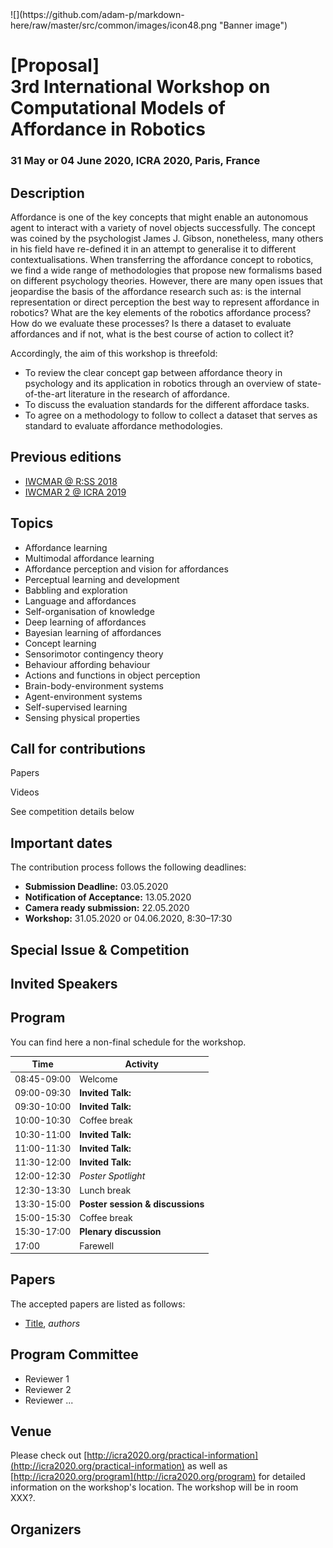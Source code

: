 <div id="mainblock">
<!-- ![alt text](https://github.com/adam-p/markdown-here/raw/master/src/common/images/icon48.png "Logo Title Text 1") -->
![](https://github.com/adam-p/markdown-here/raw/master/src/common/images/icon48.png "Banner image")


# [Proposal]<br />3rd International Workshop on<br />Computational Models of Affordance in Robotics

### 31 May or 04 June 2020, ICRA 2020, Paris, France

## Description

Affordance is one of the key concepts that might enable an autonomous agent to interact with a variety of novel objects successfully. The concept was coined by the psychologist James J. Gibson, nonetheless, many others in his field have re-defined it in an attempt to generalise it to different contextualisations.
When transferring the affordance concept to robotics, we find a wide range of methodologies that propose new formalisms based on different psychology theories. However, there are many open issues that jeopardise the basis of the affordance research such as: is the internal representation or direct perception the best way to represent affordance in robotics? What are the key elements of the robotics affordance process? How do we evaluate these processes? Is there a dataset to evaluate affordances and if not, what is the best course of action to collect it?

Accordingly, the aim of this workshop is threefold:

- To review the clear concept gap between affordance theory in psychology and its application in robotics through an overview of state-of-the-art literature in the research of affordance.
- To discuss the evaluation standards for the different affordace tasks.
- To agree on a methodology to follow to collect a dataset that serves as standard to evaluate affordance methodologies.

## Previous editions

- [IWCMAR @ R:SS 2018](https://afford.gitlab.io/rss-workshop/)
- [IWCMAR 2 @ ICRA 2019](https://r1d1.github.io/iwcmar/)

## Topics

 - Affordance learning
 - Multimodal affordance learning
 - Affordance perception and vision for affordances
 - Perceptual learning and development
 - Babbling and exploration
 - Language and affordances
 - Self-organisation of knowledge
 - Deep learning of affordances
 - Bayesian learning of affordances
 - Concept learning
 - Sensorimotor contingency theory
 - Behaviour affording behaviour
 - Actions and functions in object perception
 - Brain-body-environment systems
 - Agent-environment systems
 - Self-supervised learning
 - Sensing physical properties

## Call for contributions

Papers

Videos

See competition details below

## Important dates

The contribution process follows the following deadlines:

- **Submission Deadline:** 03.05.2020
- **Notification of Acceptance:** 13.05.2020
- **Camera ready submission:** 22.05.2020
- **Workshop:** 31.05.2020 or 04.06.2020, 8:30–17:30

## Special Issue & Competition

## Invited Speakers

## Program

You can find here a non-final schedule for the workshop.

| Time | Activity |
| --- | --- |
| 08:45-09:00 | Welcome |
| 09:00-09:30 | **Invited Talk:**  |
| 09:30-10:00 | **Invited Talk:**  |
| 10:00-10:30 | Coffee break       |
| 10:30-11:00 | **Invited Talk:**  |
| 11:00-11:30 | **Invited Talk:**  |
| 11:30-12:00 | **Invited Talk:**  | 
| 12:00-12:30 | *Poster Spotlight* |
| 12:30-13:30 | Lunch break        |
| 13:30-15:00 | **Poster session & discussions**     |
| 15:00-15:30 | Coffee break       |
| 15:30-17:00 | **Plenary discussion** |
| 17:00       | Farewell           |


## Papers

The accepted papers are listed as follows:

  * [Title](./papers/link.pdf),
     *authors*

## Program Committee
  * Reviewer 1 
  * Reviewer 2 
  * Reviewer ... 
  
    
## Venue

Please check out [http://icra2020.org/practical-information](http://icra2020.org/practical-information) as well as [http://icra2020.org/program](http://icra2020.org/program) for detailed information on the workshop's location. The workshop will be in room XXX?. 
   
## Organizers

 <!--

    Anh Nguyen

    * [Erwan Renaudo](mailto:erwan.renaudo@uibk.ac.at) is a postdoctoral researcher at the University 
	of Innsbruck. He completed his PhD degree in 2016 at Pierre and 
        Marie Curie University where he worked on bio-inspired robotic 
        architectures with ensemble reinforcement learning. His research 
        interests focus on learning methods for autonomous robots. 
        He is particularly interested in autonomous behavior generation, 
        from action learning to coordination of habitual and goal-directed 
        behaviors.

    * Paola Ardon

    * Eric Pairet

    * [Raja Chatila](mailto:raja.chatila@isir.upmc.fr), IEEE Fellow, is Professor of Artificial 
	Intelligence, Robotics and Ethics at Pierre and Marie Curie University in Paris, France. 
	He is director of the SMART Laboratory of Excellence on Human-Machine Interactions and 
	former director of the Institute of Intelligent Systems and Robotics. He contributed in 
	several areas of Artificial Intelligence and autonomous and interactive Robotics along 
	his career. His research interests currently focus on human-robot interaction, machine 
	learning and ethics.
-->

</div>
